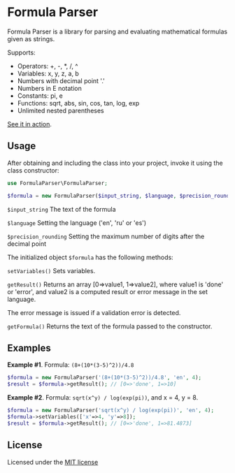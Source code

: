 Formula Parser
==============

Formula Parser is a library for parsing and evaluating mathematical formulas given as strings.

Supports:

* Operators: +, -, *, /, ^
* Variables: x, y, z, a, b
* Numbers with decimal point '.'
* Numbers in E notation
* Constants: pi, e
* Functions: sqrt, abs, sin, cos, tan, log, exp
* Unlimited nested parentheses

[See it in action](http://www.yoursimpleformula.com).

Usage
---------------

After obtaining and including the class into your project, invoke it using the class constructor:

``` php
use FormulaParser\FormulaParser;

$formula = new FormulaParser($input_string, $language, $precision_rounding);
```

`$input_string` The text of the formula

`$language` Setting the language ('en', 'ru' or 'es')

`$precision_rounding` Setting the maximum number of digits after the decimal point

The initialized object `$formula` has the following methods:

`setVariables()` Sets variables.

`getResult()` Returns an array [0=>value1, 1=>value2], where value1 is 'done' or 'error', and value2 is a computed result or error message in the set language.

The error message is issued if a validation error is detected.

`getFormula()` Returns the text of the formula passed to the constructor.

Examples
--------

**Example #1**. Formula: `(8+(10*(3-5)^2))/4.8`

``` php
$formula = new FormulaParser('(8+(10*(3-5)^2))/4.8', 'en', 4);
$result = $formula->getResult(); // [0=>'done', 1=>10]
```

**Example #2**. Formula: `sqrt(x^y) / log(exp(pi))`, and x = 4, y = 8.

``` php
$formula = new FormulaParser('sqrt(x^y) / log(exp(pi))', 'en', 4);
$formula->setVariables(['x'=>4, 'y'=>8]);
$result = $formula->getResult(); // [0=>'done', 1=>81.4873]
```

License
-------

Licensed under the [MIT license](https://github.com/denissimon/formula-parser/blob/master/LICENSE)
